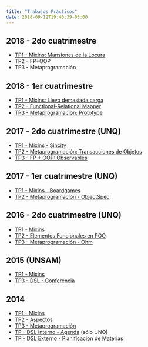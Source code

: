 ```yaml
---
title: "Trabajos Prácticos"
date: 2018-09-12T19:40:39-03:00
---
```


## 2018 - 2do cuatrimestre

* [TP1 - Mixins: Mansiones de la Locura](https://docs.google.com/document/d/1wpkL6UdwwQfVuEHerHbGkyv5NvjYoz4BCWhVqYWHHLU)
* TP2 - FP+OOP
* TP3 - Metaprogramación

## 2018 - 1er cuatrimestre

* [TP1 - Mixins: Llevo demasiada carga](https://docs.google.com/document/d/1eGMHOSq2rZKZq8Id6U8A8HBilvKTiXJrzGeSRh9ChCA/)
* [TP2 - Functional-Relational Mapper](https://github.com/unq-objetos3-alumnos/2018s1-enunciado-tp2)
* [TP3 - Metaprogramación: Prototype](https://docs.google.com/document/d/1o3mfUEXgIiRuVHS2GMmh5UHQ7K8Sn8qw_uVpukJmmOM)

## 2017 - 2do cuatrimestre (UNQ)


* [TP1 - Mixins - Sincity](https://docs.google.com/document/d/1h2mVfFg81fJq6sGbGoQQWGfoKkSW8_un7Ydozaqi6ig/edit?usp=sharing)
* [TP2 - Metaprogramación: Transacciones de Objetos](https://docs.google.com/document/d/1U-Ar5I1Cd4Zrhz3p0XWfRHIMBKjv_8wj6AUl2JRcoLk/edit#heading=h.dh5t3yoba966)
* [TP3 - FP + OOP: Observables](https://github.com/unq-objetos3-alumnos/2017-enunciado-tp3-observables/blob/master/README.md)

## 2017 - 1er cuatrimestre (UNQ)

* [TP1 - Mixins - Boardgames](https://docs.google.com/document/d/1aMYdii1L8LWYUgC6M0NPZuqYG72xudi4puQlhXiDQ8g/pub)
* [TP2 - Metaprogramación - ObjectSpec](https://docs.google.com/document/d/1m1ZiAxmwGMQkVNUOTbQB5V96qtX5XHhf6YDl2y1kc5o/edit#)


## 2016 - 2do cuatrimestre (UNQ)

* [TP1 - Mixins](https://docs.google.com/document/d/1yTMJU_xcQbDqLEHBDBsuMOWLFWzyNimcwGc6oCO72XA/edit?usp=sharing)
* [TP2 - Elementos Funcionales en POO](https://docs.google.com/document/d/17ifkGMsCbwQ7QeeWYA5RRO9TF-7jPwfSVPPfHCCeLhE/edit?usp=sharing)
* [TP3 - Metaprogramación - Ohm](https://docs.google.com/document/d/1y23LJaBrozfFhlfqKwbAR0Yw6Nr5Yozh2RJmbnK6mPs/edit?usp=sharing)

## 2015 (UNSAM)

* [TP1 - Mixins](https://docs.google.com/document/d/1laXh_Q1eP6askNl7c24vsopks8-rT1AFqndvOx49GuQ/)
* [TP3 - DSL - Conferencia](../tp-dsl-externo-planificacion-de-conferencia)

## 2014

* [TP1 - Mixins](../tps-2014-c1-tp1-mixins)
* [TP2 - Aspectos](../tps-2014-c1-tp2---aspectos---monitored)
* [TP3 - Metaprogramación](../tps-2014-c1-tp3-metaprogramacion)
* [TP - DSL Interno - Agenda](../tps-2014-c1-tp---dsl-interno---agenda) (sólo UNQ)
* [TP - DSL Externo - Planificacion de Materias](../tps-2014-c1-tp-dsl-externo-planificacion-de-materias)
